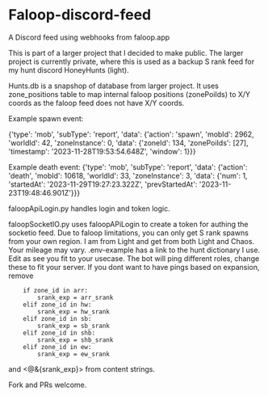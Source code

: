 # Faloop-discord-feed
A Discord feed using webhooks from faloop.app

This is part of a larger project that I decided to make public. The larger project is currently private, where this is used as a backup S rank feed for my hunt discord HoneyHunts (light).

Hunts.db is a snapshop of database from larger project. It uses zone_positions table to map internal faloop positions (zonePoiIds) to X/Y coords as the faloop feed does not have X/Y coords.

Example spawn event:

{'type': 'mob', 'subType': 'report', 'data': {'action': 'spawn', 'mobId': 2962, 'worldId': 42, 'zoneInstance': 0, 'data': {'zoneId': 134, 'zonePoiIds': [27], 'timestamp': '2023-11-28T19:53:54.648Z', 'window': 1}}}

Example death event:
{'type': 'mob', 'subType': 'report', 'data': {'action': 'death', 'mobId': 10618, 'worldId': 33, 'zoneInstance': 3, 'data': {'num': 1, 'startedAt': '2023-11-29T19:27:23.322Z', 'prevStartedAt': '2023-11-23T19:48:46.901Z'}}}

faloopApiLogin.py handles login and token logic. 

faloopSocketIO.py uses faloopAPiLogin to create a token for authing the socketio feed. Due to faloop limitations, you can only get S rank spawns from your own region. I am from Light and get from both Light and Chaos. Your mileage may vary.
.env-example has a link to the hunt dictionary I use. Edit as see you fit to your usecase.
The bot will ping different roles, change these to fit your server.
If you dont want to have pings based on expansion, remove 

        if zone_id in arr:
            srank_exp = arr_srank
        elif zone_id in hw:
            srank_exp = hw_srank
        elif zone_id in sb:
            srank_exp = sb_srank
        elif zone_id in shb:
            srank_exp = shb_srank
        elif zone_id in ew:
            srank_exp = ew_srank

and <@&{srank_exp}> from content strings.

Fork and PRs welcome.
